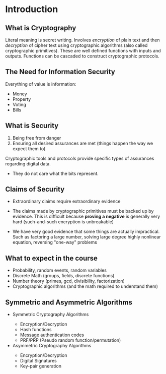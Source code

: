 # Introduction

## What is Cryptography

Literal meaning is secret writing. Involves *encryption* of plain text and then *decryption* of cipher text using cryptographic algorithms (also called cryptographic primitives). These are well defined functions with inputs and outputs. Functions can be cascaded to construct cryptographic protocols.

## The Need for Information Security

Everything of value is information:

- Money
- Property
- Voting
- Bills

## What is Security

1. Being free from danger
2. Ensuring all desired assurances are met (things happen the way we expect them to)

Cryptographic tools and protocols provide specific types of assurances regarding digital data.
 - They do not care what the bits represent.


## Claims of Security

- Extraordinary claims require extraordinary evidence
- The claims made by cryptographic primitives must be backed up by evidence. This is difficult because **proving a negative** is generally very hard (such-and-such encryption is unbreakable)

- We have very good evidence that some things are actually impractical. Such as factoring a large number, solving large degree highly nonlinear equation, reversing "one-way" problems

## What to expect in the course

- Probability, random events, random variables
- Discrete Math (groups, fields, discrete functions)
- Number theory (primes, gcd, divisibility, factorization)
- Cryptographic algorithms (and the math required to understand them)

## Symmetric and Asymmetric Algorithms

<ul>
  <li>Symmetric Cryptography Algorithms</li>
    <ul>
      <li>Encryption/Decryption</li>
      <li>Hash functions</li>
      <li>Message authentication codes</li>
      <li>PRF/PRP (Pseudo random function/permutation)</li>
    </ul>
  <li>Asymmetric Cryptography Algorithms</li>
    <ul>
      <li>Encryption/Decryption</li>
      <li>Digital Signatures</li>
      <li>Key-pair generation</li>
    </ul>
</ul>
